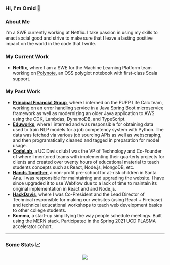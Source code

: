### Hi, I'm Omid 👋

### About Me 

I'm a SWE currently working at Netflix. I take passion in using my skills to enact social good and strive to make sure that I leave a lasting positive impact on the world in the code that I write. 

### My Current Work 
- **Netflix**, where I am a SWE for the Machine Learning Platform team working on [Polynote](https://github.com/polynote/polynote), an OSS polyglot notebook with first-class Scala support. 

### My Past Work 
- [**Principal Financial Group**](https://www.principal.com/), where I interned on the PUPP Life Calc team, working on an error handling service in a Java Spring Boot microservice framework as well as modernizing an older Java application to AWS using the CDK, Lambdas, DynamoDB, and TypeScript. 
- [**Eduworks**](https://eduworks.com/), where I interned and was responsible for obtaining data used to train NLP models for a job competency system with Python. The data was fetched via various job sourcing APIs as well as webscraping, and then programatically cleaned and tagged in preparation for model usage. 
- [**CodeLab**](https://www.codelabdavis.com/), a UC Davis club I was the VP of Technology and Co-Founder of where I mentored teams with implementing their quarterly projects for clients and created over twenty hours of educational material to teach students concepts such as React, Node.js, MongoDB, etc. 
- [**Hands Together**](https://www.handstogether-sa.org/), a non-profit pre-school for at-risk children in Santa Ana. I was responsible for maintaining and upgrading the website. I have since upgraded it to use Webflow due to a lack of time to maintain its original implementation in React and and Node.js. 
- [**HackDavis**](https://hackdavis.io/), where I was Co-President and the Lead Director of Technical responsible for making our websites (using React + Firebase) and technical educational workshops to teach web development basics to other college students. 
- **Komma**, a start-up simplifying the way people schedule meetings. Built using the MERN stack. Participated in the Spring 2021 UCD PLASMA accelerator cohort. 

---

### Some Stats 📈 

<p align="middle">
<img src=http://github-readme-streak-stats.herokuapp.com?user=omidmogasemi&theme=dark&date_format=M%20j%5B%2C%20Y%5D&fire=DD2727&sideLabels=DD8905)](https://git.io/streak-stats) /> 
</p> 
